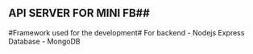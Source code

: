 ## API SERVER FOR MINI FB##
#Framework used for the development#
    For backend -
        Nodejs
        Express
    Database -
        MongoDB

